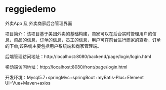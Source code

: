 # reggiedemo
外卖App 及 外卖商家后台管理界面

项目简介：该项目基于美团外卖的基础构建，商家可以在后台实时管理用户的信息，菜品的信息，订单的信息，员工的信息，用户可在前台进行商家的查看，订单的下单,该系统主要包括用户系统端和商家管理端。 

后端管理访问地址：http://localhost:8080/backend/page/login/login.html

移动端访问地址：http://localhost:8080/front/page/login.html

开发环境：Mysql5.7+springMvc+springBoot+myBatis-Plus+Element UI+Vue+Maven+axios


